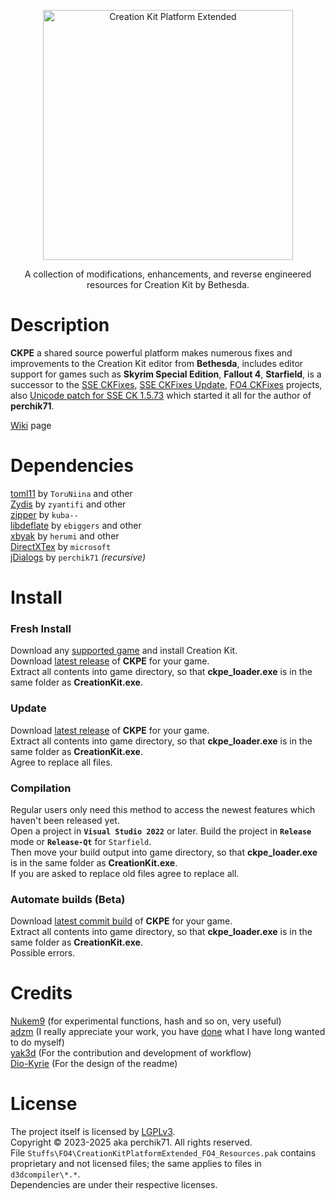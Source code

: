 <p align="center">
  <img src="https://github.com/Perchik71/Creation-Kit-Platform-Extended/blob/master/Resources/logo.png" alt="Creation Kit Platform Extended" border="0" width="400px">
</p>
<p align="center">
  A collection of modifications, enhancements, and reverse engineered resources for Creation Kit by Bethesda.
</p>

# Description
**CKPE** a shared source powerful platform makes numerous fixes and improvements to the Creation Kit editor from **Bethesda**, includes editor support for games such as **Skyrim Special Edition**, **Fallout 4**, **Starfield**, is a successor to the [SSE CKFixes](https://github.com/Nukem9/skyrimse-test), [SSE CKFixes Update](https://github.com/Perchik71/SkyrimSETest), [FO4 CKFixes](https://github.com/Perchik71/Fallout4Test) projects, also [Unicode patch for SSE CK 1.5.73](https://github.com/Perchik71/usse_test) which started it all for the author of **perchik71**.  

[Wiki](https://github.com/Perchik71/Creation-Kit-Platform-Extended/wiki) page  

# Dependencies
[toml11](https://github.com/ToruNiina/toml11) by `ToruNiina` and other  
[Zydis](https://github.com/zyantific/zydis.git) by `zyantifi` and other  
[zipper](https://github.com/kuba--/zip.git) by `kuba--`  
[libdeflate](https://github.com/ebiggers/libdeflate.git) by `ebiggers` and other  
[xbyak](https://github.com/herumi/xbyak.git) by `herumi` and other    
[DirectXTex](https://github.com/microsoft/DirectXTex.git) by `microsoft`  
[jDialogs](https://github.com/Perchik71/jDialogs.git) by `perchik71` *(recursive)*

# Install
### Fresh Install
Download any [supported game](https://github.com/Perchik71/Creation-Kit-Platform-Extended/wiki#brief) and install Creation Kit.  
Download [latest release](https://github.com/Perchik71/Creation-Kit-Platform-Extended/releases) of **CKPE** for your game.  
Extract all contents into game directory, so that **ckpe_loader.exe** is in the same folder as **CreationKit.exe**.
### Update
Download [latest release](https://github.com/Perchik71/Creation-Kit-Platform-Extended/releases) of **CKPE** for your game.  
Extract all contents into game directory, so that **ckpe_loader.exe** is in the same folder as **CreationKit.exe**.  
Agree to replace all files.
### Compilation
Regular users only need this method to access the newest features which haven't been released yet.  
Open a project in **`Visual Studio 2022`** or later. Build the project in **`Release`** mode or **`Release-Qt`** for `Starfield`.  
Then move your build output into game directory, so that **ckpe_loader.exe** is in the same folder as **CreationKit.exe**.  
If you are asked to replace old files agree to replace all.
### Automate builds (Beta)
Download [latest commit build](https://github.com/Perchik71/Creation-Kit-Platform-Extended/actions) of **CKPE** for your game.  
Extract all contents into game directory, so that **ckpe_loader.exe** is in the same folder as **CreationKit.exe**.  
Possible errors.

# Credits
[Nukem9](https://github.com/Nukem9) (for experimental functions, hash and so on, very useful)  
[adzm](https://github.com/adzm) (I really appreciate your work, you have [done](https://github.com/adzm/win32-custom-menubar-aero-theme) what I have long wanted to do myself)  
[yak3d](https://github.com/yak3d) (For the contribution and development of workflow)  
[Dio-Kyrie](https://github.com/Dio-Kyrie) (For the design of the readme)  

# License
The project itself is licensed by [LGPLv3](https://www.gnu.org/licenses/lgpl-3.0.html). <br />
Copyright © 2023-2025 aka perchik71. All rights reserved. <br />
File `Stuffs\FO4\CreationKitPlatformExtended_FO4_Resources.pak` contains proprietary and not licensed files; the same applies to files in `d3dcompiler\*.*`. <br />
Dependencies are under their respective licenses. 

